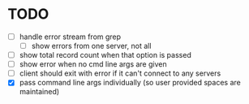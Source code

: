# TODO
* [ ] handle error stream from grep
    * [ ] show errors from one server, not all
* [ ] show total record count when that option is passed
* [ ] show error when no cmd line args are given
* [ ] client should exit with error if it can't connect to any servers
* [x] pass command line args individually (so user provided spaces are maintained)
